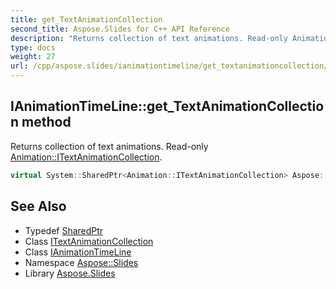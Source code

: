 ```yaml
---
title: get_TextAnimationCollection
second_title: Aspose.Slides for C++ API Reference
description: "Returns collection of text animations. Read-only Animation::ITextAnimationCollection."
type: docs
weight: 27
url: /cpp/aspose.slides/ianimationtimeline/get_textanimationcollection/
---
```

## IAnimationTimeLine::get_TextAnimationCollection method


Returns collection of text animations. Read-only [Animation::ITextAnimationCollection](../../../aspose.slides.animation/itextanimationcollection/).

```cpp
virtual System::SharedPtr<Animation::ITextAnimationCollection> Aspose::Slides::IAnimationTimeLine::get_TextAnimationCollection()=0
```

## See Also

* Typedef [SharedPtr](../../../system/sharedptr/)
* Class [ITextAnimationCollection](../../../aspose.slides.animation/itextanimationcollection/)
* Class [IAnimationTimeLine](../)
* Namespace [Aspose::Slides](../../)
* Library [Aspose.Slides](../../../)
